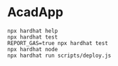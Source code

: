 # AcadApp

```shell
npx hardhat help
npx hardhat test
REPORT_GAS=true npx hardhat test
npx hardhat node
npx hardhat run scripts/deploy.js
```
